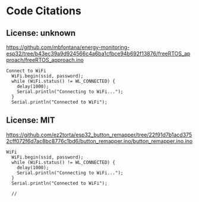 # Code Citations

## License: unknown
https://github.com/mbfontana/energy-monitoring-esp32/tree/b43ec39a9d924566c4a6ba1cfbce94b692f13876/freeRTOS_approach/freeRTOS_approach.ino

```
Connect to WiFi
  WiFi.begin(ssid, password);
  while (WiFi.status() != WL_CONNECTED) {
    delay(1000);
    Serial.println("Connecting to WiFi...");
  }
  Serial.println("Connected to WiFi");
```


## License: MIT
https://github.com/ez2torta/esp32_button_remapper/tree/22f91d7b1acd3752cff072f6d7ac8bc8776c1bd6/button_remapper.ino/button_remapper.ino.ino

```
WiFi
  WiFi.begin(ssid, password);
  while (WiFi.status() != WL_CONNECTED) {
    delay(1000);
    Serial.println("Connecting to WiFi...");
  }
  Serial.println("Connected to WiFi");

  //
```

